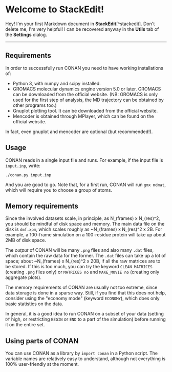 ﻿Welcome to StackEdit!
===================


Hey! I'm your first Markdown document in **StackEdit**[^stackedit]. Don't delete me, I'm very helpful! I can be recovered anyway in the **Utils** tab of the <i class="icon-cog"></i> **Settings** dialog.

----------


Requirements
-------------

In order to successfully run CONAN you need to have working installations of:

 - Python 3, with numpy and scipy installed.
 - GROMACS molecular dynamics engine version 5.0 or later. GROMACS can be downloaded from the official website. (NB: GROMACS is only used for the first step of analysis, the MD trajectory can be obtained by other programs too.)
 - Gnuplot plotting tool. It can be downloaded from the official website.
 - Mencoder is obtained through MPlayer, which can be found on the official website.

In fact, even gnuplot and mencoder are optional (but recommended!).

Usage
-------------

CONAN reads in a single input file and runs. For example, if the input file is `input.inp`, write:

    ./conan.py input.inp
And you are good to go. Note that, for a first run, CONAN will run `gmx mdmat`, which will require you to choose a group of atoms.

Memory requirements
-------------

Since the involved datasets scale, in principle, as N_(frames) x N_(res)^2, you should be mindful of disk space and memory. The main data file on the disk is `dmf.xpm`, which scales roughly as ~N_(frames) x N_(res)^2 x 2B. For example, a 100-frame simulation on a 100-residue protein will take up about 2MB of disk space.

The _output_ of CONAN will be many `.png` files and also many `.dat` files, which contain the raw data for the former. The `.dat` files can take up a lot of space; about ~N_(frames) x N_(res)^2 x 20B, if all the raw matrices are to be stored. If this is too much, you can try the keyword `CLEAN_MATRICES` (creating `.png` files only) or `MATRICES no` and `MAKE_MOVIE no` (creating only aggregate plots).

The memory requirements of CONAN are usually not too extreme, since data storage is done in a sparse way. Still, if you find that this does not help,  consider using the "economy mode" (keyword `ECONOMY`), which does only basic statistics on the data.

In general, it is a good idea to run CONAN on a subset of your data (setting `DT` high, or restricting `BEGIN` or `END` to a part of the simulation) before running it on the entire set.

Using parts of CONAN
-------------

You can use CONAN as a library by `import conan` in a Python script. The variable names are relatively easy to understand, although not everything is 100% user-friendly at the moment.